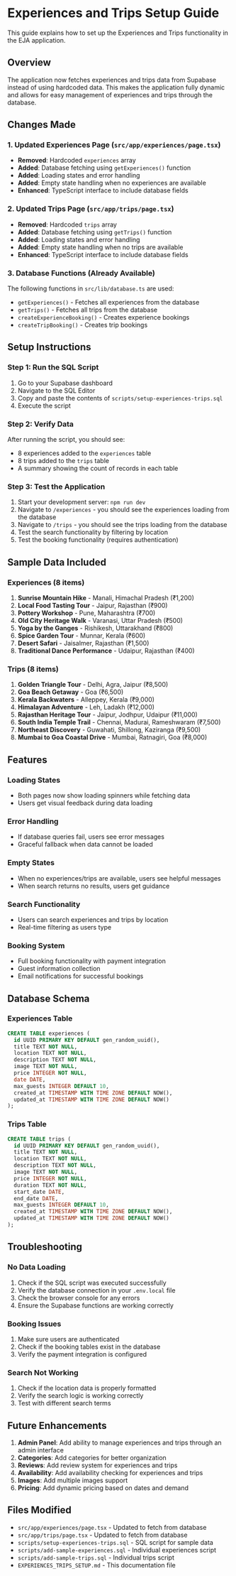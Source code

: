 # Experiences and Trips Setup Guide

This guide explains how to set up the Experiences and Trips functionality in the EJA application.

## Overview

The application now fetches experiences and trips data from Supabase instead of using hardcoded data. This makes the application fully dynamic and allows for easy management of experiences and trips through the database.

## Changes Made

### 1. Updated Experiences Page (`src/app/experiences/page.tsx`)
- **Removed**: Hardcoded `experiences` array
- **Added**: Database fetching using `getExperiences()` function
- **Added**: Loading states and error handling
- **Added**: Empty state handling when no experiences are available
- **Enhanced**: TypeScript interface to include database fields

### 2. Updated Trips Page (`src/app/trips/page.tsx`)
- **Removed**: Hardcoded `trips` array
- **Added**: Database fetching using `getTrips()` function
- **Added**: Loading states and error handling
- **Added**: Empty state handling when no trips are available
- **Enhanced**: TypeScript interface to include database fields

### 3. Database Functions (Already Available)
The following functions in `src/lib/database.ts` are used:
- `getExperiences()` - Fetches all experiences from the database
- `getTrips()` - Fetches all trips from the database
- `createExperienceBooking()` - Creates experience bookings
- `createTripBooking()` - Creates trip bookings

## Setup Instructions

### Step 1: Run the SQL Script
1. Go to your Supabase dashboard
2. Navigate to the SQL Editor
3. Copy and paste the contents of `scripts/setup-experiences-trips.sql`
4. Execute the script

### Step 2: Verify Data
After running the script, you should see:
- 8 experiences added to the `experiences` table
- 8 trips added to the `trips` table
- A summary showing the count of records in each table

### Step 3: Test the Application
1. Start your development server: `npm run dev`
2. Navigate to `/experiences` - you should see the experiences loading from the database
3. Navigate to `/trips` - you should see the trips loading from the database
4. Test the search functionality by filtering by location
5. Test the booking functionality (requires authentication)

## Sample Data Included

### Experiences (8 items)
1. **Sunrise Mountain Hike** - Manali, Himachal Pradesh (₹1,200)
2. **Local Food Tasting Tour** - Jaipur, Rajasthan (₹900)
3. **Pottery Workshop** - Pune, Maharashtra (₹700)
4. **Old City Heritage Walk** - Varanasi, Uttar Pradesh (₹500)
5. **Yoga by the Ganges** - Rishikesh, Uttarakhand (₹800)
6. **Spice Garden Tour** - Munnar, Kerala (₹600)
7. **Desert Safari** - Jaisalmer, Rajasthan (₹1,500)
8. **Traditional Dance Performance** - Udaipur, Rajasthan (₹400)

### Trips (8 items)
1. **Golden Triangle Tour** - Delhi, Agra, Jaipur (₹8,500)
2. **Goa Beach Getaway** - Goa (₹6,500)
3. **Kerala Backwaters** - Alleppey, Kerala (₹9,000)
4. **Himalayan Adventure** - Leh, Ladakh (₹12,000)
5. **Rajasthan Heritage Tour** - Jaipur, Jodhpur, Udaipur (₹11,000)
6. **South India Temple Trail** - Chennai, Madurai, Rameshwaram (₹7,500)
7. **Northeast Discovery** - Guwahati, Shillong, Kaziranga (₹9,500)
8. **Mumbai to Goa Coastal Drive** - Mumbai, Ratnagiri, Goa (₹8,000)

## Features

### Loading States
- Both pages now show loading spinners while fetching data
- Users get visual feedback during data loading

### Error Handling
- If database queries fail, users see error messages
- Graceful fallback when data cannot be loaded

### Empty States
- When no experiences/trips are available, users see helpful messages
- When search returns no results, users get guidance

### Search Functionality
- Users can search experiences and trips by location
- Real-time filtering as users type

### Booking System
- Full booking functionality with payment integration
- Guest information collection
- Email notifications for successful bookings

## Database Schema

### Experiences Table
```sql
CREATE TABLE experiences (
  id UUID PRIMARY KEY DEFAULT gen_random_uuid(),
  title TEXT NOT NULL,
  location TEXT NOT NULL,
  description TEXT NOT NULL,
  image TEXT NOT NULL,
  price INTEGER NOT NULL,
  date DATE,
  max_guests INTEGER DEFAULT 10,
  created_at TIMESTAMP WITH TIME ZONE DEFAULT NOW(),
  updated_at TIMESTAMP WITH TIME ZONE DEFAULT NOW()
);
```

### Trips Table
```sql
CREATE TABLE trips (
  id UUID PRIMARY KEY DEFAULT gen_random_uuid(),
  title TEXT NOT NULL,
  location TEXT NOT NULL,
  description TEXT NOT NULL,
  image TEXT NOT NULL,
  price INTEGER NOT NULL,
  duration TEXT NOT NULL,
  start_date DATE,
  end_date DATE,
  max_guests INTEGER DEFAULT 10,
  created_at TIMESTAMP WITH TIME ZONE DEFAULT NOW(),
  updated_at TIMESTAMP WITH TIME ZONE DEFAULT NOW()
);
```

## Troubleshooting

### No Data Loading
1. Check if the SQL script was executed successfully
2. Verify the database connection in your `.env.local` file
3. Check the browser console for any errors
4. Ensure the Supabase functions are working correctly

### Booking Issues
1. Make sure users are authenticated
2. Check if the booking tables exist in the database
3. Verify the payment integration is configured

### Search Not Working
1. Check if the location data is properly formatted
2. Verify the search logic is working correctly
3. Test with different search terms

## Future Enhancements

1. **Admin Panel**: Add ability to manage experiences and trips through an admin interface
2. **Categories**: Add categories for better organization
3. **Reviews**: Add review system for experiences and trips
4. **Availability**: Add availability checking for experiences and trips
5. **Images**: Add multiple images support
6. **Pricing**: Add dynamic pricing based on dates and demand

## Files Modified

- `src/app/experiences/page.tsx` - Updated to fetch from database
- `src/app/trips/page.tsx` - Updated to fetch from database
- `scripts/setup-experiences-trips.sql` - SQL script for sample data
- `scripts/add-sample-experiences.sql` - Individual experiences script
- `scripts/add-sample-trips.sql` - Individual trips script
- `EXPERIENCES_TRIPS_SETUP.md` - This documentation file 